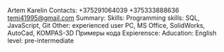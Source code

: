 Artem Karelin
Contacts: 
+375291064039
+375333888636
temi41995@gmail.com
Summary:
Skills:
Programming skills: SQL, JavaScript, Git
Other: experienced user PC, MS Office, SolidWorks, AutoCad, KOMPAS-3D
Примеры кода
Expierensce: 
Aducation: 
English level: pre-intermediate